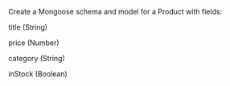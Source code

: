 Create a Mongoose schema and model for a Product with fields:

title (String)

price (Number)

category (String)

inStock (Boolean)
